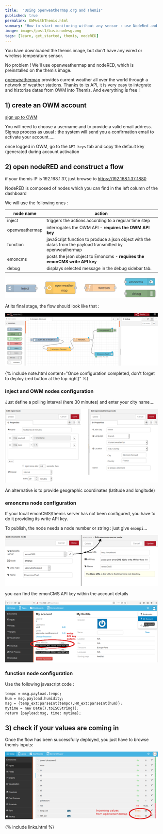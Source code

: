 ```yaml
---
title:  "Using openweathermap.org and Themis"
published: true
permalink: OWMwithThemis.html
summary: "How to start monitoring without any sensor : use NodeRed and enter the internet of things..."
image: images/post1/basicnodesg.png
tags: [learn, get_started, themis, nodeRED]
---
```

You have downloaded the themis image, but don't have any wired or wireless temperature sensor. 

No problem ! We'll use openweathermap and nodeRED, which is preinstalled on the themis image.

[openweathermap](https://openweathermap.org) provides current weather all over the world through a network of weather stations. Thanks to its API, it is very easy to integrate and historise datas from OWM into Themis. And everything is free !

## 1) create an OWM account

[sign up to OWM](https://home.openweathermap.org/users/sign_up)

You will need to choose a username and to provide a valid email address. Signup process as usual : the system will send you a confirmation email to activate your account.....

once logged in OWM, go to the `API keys` tab and copy the default key (generated during account activation

## 2) open nodeRED and construct a flow

if your themis IP is 192.168.1.37, just browse to https://192.168.1.37:1880

NodeRED is composed of nodes which you can find in the left column of the dashboard

We will use the following ones :

node name | action
--|--
inject | triggers the actions according to a regular time step
openweathermap | interrogates the OWM API - **requires the OWM API key**
function | javaScript function to produce a json object with the datas from the payload transmitted by openweathermap
emoncms | posts the json object to Emoncms - **requires the emonCMS write API key**
debug | displays selected message in the debug sidebar tab.

![nodeRED most basic nodes](images/post1/basicnodes.png)

At its final stage, the flow should look like that :

![the flow](images/post1/weatherflow.png)

{% include note.html content="Once configuration completed, don't forget to deploy (red button at the top right)" %}

### inject and OWM nodes configuration

Just define a polling interval (here 30 minutes) and enter your city name....

![nodes configuration part 1](images/post1/config_1.png)

An alternative is to provide geographic coordinates (latitude and longitude)

### emoncms node configuration

If your local emonCMS/themis server has not been configured, you have to do it providing its write API key.

To publish, the node needs a node number or string : just give `emonpi`...

![nodes configuration part 2](images/post1/config_2.png)

you can find the emonCMS API key within the account details

![emoncms API key](images/post1/emonAPIkeys.png)

### function node configuration

Use the following javascript code :

```
tempc = msg.payload.tempc;
hum = msg.payload.humidity;
msg = {temp_ext:parseInt(tempc),HR_ext:parseInt(hum)};
mytime = new Date().toISOString();
return {payload:msg, time: mytime};
```
## 3) check if your values are coming in

Once the flow has been successfully deployed, you just have to browse themis inputs:

![emoncms inputs](images/post1/emonCMSinputs.png)

{% include links.html %}
